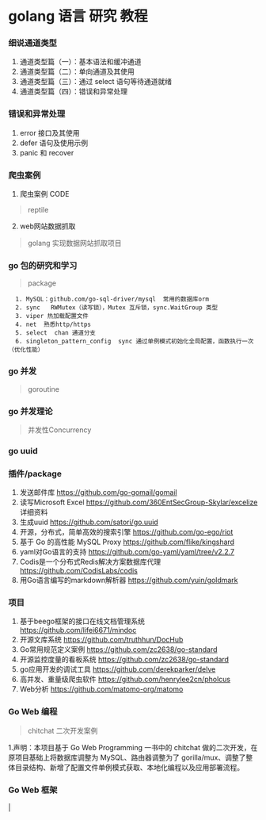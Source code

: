 
# golang  语言 研究 教程


### 细说通道类型

   1. 通道类型篇（一）：基本语法和缓冲通道
   2. 通道类型篇（二）：单向通道及其使用
   3. 通道类型篇（三）：通过 select 语句等待通道就绪
   4. 通道类型篇（四）：错误和异常处理

### 错误和异常处理

   1. error 接口及其使用
   2. defer 语句及使用示例
   3. panic 和 recover

### 爬虫案例 

 1. 爬虫案例 CODE 

   > reptile
  
 2. web网站数据抓取

   > golang 实现数据网站抓取项目

### go 包的研究和学习

   > package

      1. MySQL：github.com/go-sql-driver/mysql  常用的数据库orm
      2. sync   RWMutex（读写锁），Mutex 互斥锁，sync.WaitGroup 类型
      3. viper 热加载配置文件
      4. net  熟悉http/https
      5. select  chan 通道分支
      6. singleton_pattern_config  sync 通过单例模式初始化全局配置，函数执行一次（优化性能）

       
### go 并发 

   > goroutine

### go 并发理论

   > 并发性Concurrency

### go uuid

### 插件/package

 1. 发送邮件库 https://github.com/go-gomail/gomail
 2. 读写Microsoft Excel https://github.com/360EntSecGroup-Skylar/excelize 详细资料
 3. 生成uuid https://github.com/satori/go.uuid
 4. 开源，分布式，简单高效的搜索引擎 https://github.com/go-ego/riot
 5. 基于 Go 的高性能 MySQL Proxy https://github.com/flike/kingshard
 6. yaml对Go语言的支持 https://github.com/go-yaml/yaml/tree/v2.2.7
 7. Codis是一个分布式Redis解决方案数据库代理 https://github.com/CodisLabs/codis
 8. 用Go语言编写的markdown解析器 https://github.com/yuin/goldmark

### 项目

 1. 基于beego框架的接口在线文档管理系统 https://github.com/lifei6671/mindoc
 2. 开源文库系统 https://github.com/truthhun/DocHub
 3. Go常用规范定义案例 https://github.com/zc2638/go-standard
 4. 开源监控度量的看板系统 https://github.com/zc2638/go-standard
 5. go应用开发的调试工具 https://github.com/derekparker/delve
 6. 高并发、重量级爬虫软件 https://github.com/henrylee2cn/pholcus
 7. Web分析 https://github.com/matomo-org/matomo

### Go Web 编程

   > chitchat 二次开发案例

   1.声明：本项目基于 Go Web Programming 一书中的 chitchat 做的二次开发，在原项目基础上将数据库调整为 MySQL、路由器调整为了 gorilla/mux、调整了整体目录结构、新增了配置文件单例模式获取、本地化编程以及应用部署流程。   

### Go Web 框架

|


